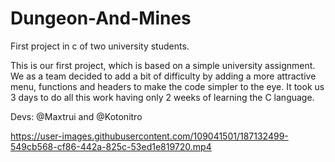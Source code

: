 # Dungeon-And-Mines
First project in c of two university students. 

This is our first project, which is based on a simple university assignment. We as a team decided to add a bit of difficulty by adding a more attractive menu, functions and headers to make the code simpler to the eye. It took us 3 days to do all this work having only 2 weeks of learning the C language.

Devs:
@Maxtrui and @Kotonitro


https://user-images.githubusercontent.com/109041501/187132499-549cb568-cf86-442a-825c-53ed1e819720.mp4

